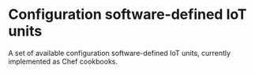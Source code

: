 Configuration software-defined IoT units
===============
A set of available configuration software-defined IoT units, currently implemented as Chef cookbooks. 


